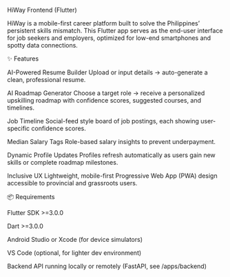 HiWay Frontend (Flutter)

HiWay is a mobile-first career platform built to solve the Philippines’ persistent skills mismatch.
This Flutter app serves as the end-user interface for job seekers and employers, optimized for low-end smartphones and spotty data connections.

✨ Features

AI-Powered Resume Builder
Upload or input details → auto-generate a clean, professional resume.

AI Roadmap Generator
Choose a target role → receive a personalized upskilling roadmap with confidence scores, suggested courses, and timelines.

Job Timeline
Social-feed style board of job postings, each showing user-specific confidence scores.

Median Salary Tags
Role-based salary insights to prevent underpayment.

Dynamic Profile Updates
Profiles refresh automatically as users gain new skills or complete roadmap milestones.

Inclusive UX
Lightweight, mobile-first Progressive Web App (PWA) design accessible to provincial and grassroots users.

📦 Requirements

Flutter SDK >=3.0.0

Dart >=3.0.0

Android Studio or Xcode (for device simulators)

VS Code (optional, for lighter dev environment)

Backend API running locally or remotely (FastAPI, see /apps/backend)